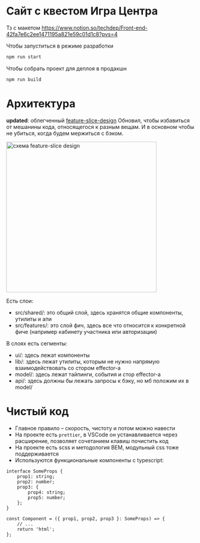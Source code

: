 # Сайт с квестом Игра Центра

Тз с макетом https://www.notion.so/techdep/Front-end-42fa7e6c2ee1471195a821e59c01d1c8?pvs=4

Чтобы запуститься в режиме разработки

```bash
npm run start
```

Чтобы собрать проект для деплоя в продакшн

```bash
npm run build
```

# Архитектура

**updated**: облегченный [feature-slice-design](https://habr.com/ru/companies/inDrive/articles/693768/)
Обновил, чтобы избавиться от мешанины кода, относящегося к разным вещам.
И в основном чтобы не убиться, когда будем мержиться с бэком.

<img src="https://raw.githubusercontent.com/sarmong/documentation/master/website/static/img/visual_schema.jpg" alt="схема feature-slice design" width="400"/>

Есть слои:

-   src/shared/: это общий слой, здесь хранятся общие компоненты, утилиты и апи
-   src/features/: это слой фич, здесь все что относится к конкретной фиче (например кабинету участника или авторизации)

В слоях есть сегменты:

-   ui/: здесь лежат компоненты
-   lib/: здесь лежат утилиты, которым не нужно напрямую взаимодействовать со стором effector-а
-   model/: здесь лежат тайпинги, события и стор effector-а
-   api/: здесь должны бы лежать запросы к бэку, но мб положим их в model/

# Чистый код

-   Главное правило – скорость, чистоту и потом можно навести
-   На проекте есть `prettier`, в VSCode он устанавливается через расширение, позволяет сочетанием клавиш почистить код
-   На проекте есть scss и методология BEM, модульный css тоже поддерживается
-   Используются функциональные компоненты с typescript:

```tsx
interface SomeProps {
    prop1: string;
    prop2: number;
    prop3: {
        prop4: string;
        prop5: number;
    };
}

const Component = ({ prop1, prop2, prop3 }: SomeProps) => {
    // ...
    return 'html';
};
```
